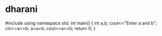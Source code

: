 # dharani
#include<iostream>
  using namespace std;
  int main()
  {
    int a,b;
  cout<<"Enter a and b";
  cin>>a>>b;
  a=a+b;
  cout<<a<<b;
  return 0;
  }
  

